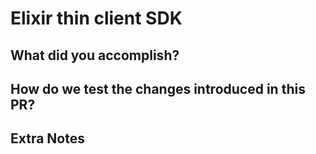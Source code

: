 # Elixir thin client SDK

## What did you accomplish?

## How do we test the changes introduced in this PR?

## Extra Notes
